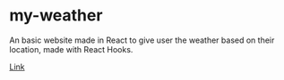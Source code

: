 # my-weather
An basic website made in React to give user the weather based on their location, made with React Hooks.

[Link](https://gapolveiro02.github.io/my-weather/)
